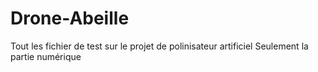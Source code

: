 # Drone-Abeille
Tout les fichier de test sur le projet de polinisateur artificiel
Seulement la partie numérique
